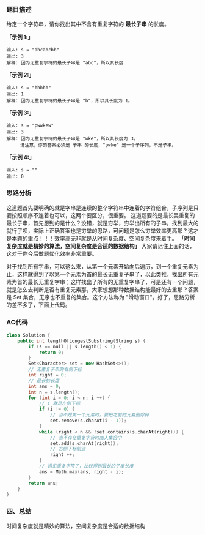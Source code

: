 ### 题目描述

给定一个字符串，请你找出其中不含有重复字符的 **最长子串** 的长度。

**「示例 1:」**

```text
输入: s = "abcabcbb"
输出: 3 
解释: 因为无重复字符的最长子串是 "abc"，所以其长度
```

**「示例 2:」**

```text
输入: s = "bbbbb"
输出: 1
解释: 因为无重复字符的最长子串是 "b"，所以其长度为 1。
```

**「示例 3:」**

```text
输入: s = "pwwkew"
输出: 3
解释: 因为无重复字符的最长子串是 "wke"，所以其长度为 3。
     请注意，你的答案必须是 子串 的长度，"pwke" 是一个子序列，不是子串。
```

**「示例 4:」**

```text
输入: s = ""
输出: 0
```

### 思路分析

这道题首先要明确的就是字串是连续的整个字符串中连着的字符组合，子序列是只要按照顺序不连着也可以，这两个要区分，很重要。
这道题要的是最长吴重复的最长子串，首先想到的是什么？没错，就是穷举，穷举出所有的子串，找到最大的就行了呗，实际上正确答案也是穷举的思路，可问题是怎么穷举效率更高那？这才是本题的重点！！！效率高无非就是从时间复杂度、空间复杂度来着手。
**「时间复杂度就是精妙的算法，空间复杂度是合适的数据结构」**
大家请记住上面的话，这对于你今后做题优化效率非常重要。

对于找到所有字串，可以这么来，从第一个元素开始向后遍历，到一个重复元素为止，这样就得到了以第一个元素为首的最长无重复子串了，以此类推，找出所有元素为首的最长无重复字串；这样找出了所有的无重复字串了，可是还有一个问题，就是怎么去判断是否有重复元素那，大家想想那种数据结构能最好的去重那？答案是 Set 集合，无序也不重复的集合。这个方法称为 "滑动窗口"。好了，思路分析的差不多了，下面上代码。

### AC代码

```c++
class Solution {
    public int lengthOfLongestSubstring(String s) {
        if (s == null || s.length() < 1) {
            return 0;
        }
        Set<Character> set = new HashSet<>();
        // 无重复子串的右侧下标
        int right = 0;
        // 最长的长度
        int ans = 0;
        int n = s.length();
        for (int i = 0; i < n; i ++) {
            // i 就是左侧下标
            if (i != 0) {
                // 当不是第一个元素时，要把之前的元素删除掉 
                set.remove(s.charAt(i - 1));
            }
            while (right < n && !set.contains(s.charAt(right))) {
                // 当不存在重复字符时加入集合中
                set.add(s.charAt(right));
                // 右侧下标前进
                right ++;
            }
            // 遇见重复字符了，比较得到最长的子串长度
            ans = Math.max(ans, right - i);
        }
        return ans;
    }
}
```

### 四、总结

时间复杂度就是精妙的算法，空间复杂度是合适的数据结构